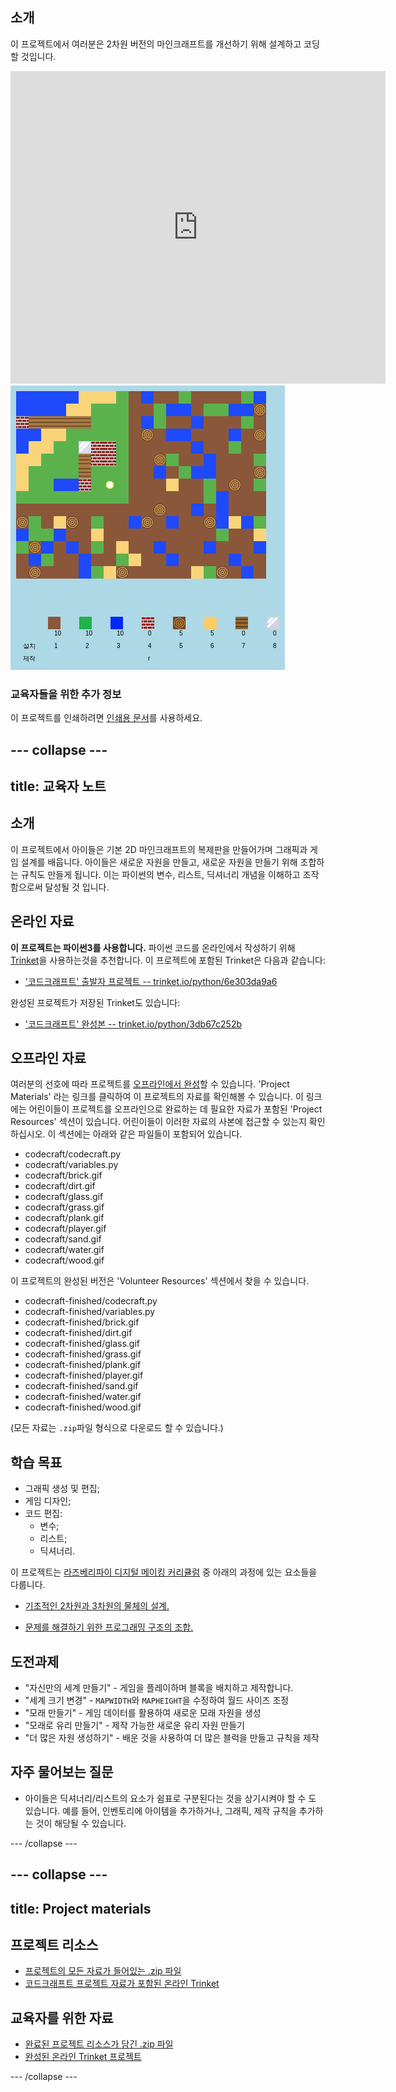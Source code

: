 ## 소개

이 프로젝트에서 여러분은 2차원 버전의 마인크래프트를 개선하기 위해 설계하고 코딩할 것입니다.

<div class="trinket">
  <iframe src="https://trinket.io/embed/python/3db67c252b?outputOnly=true&start=result" width="600" height="500" frameborder="0" marginwidth="0" marginheight="0" allowfullscreen>
  </iframe>
  <img src="images/craft-finished.png">
</div>

### 교육자들을 위한 추가 정보

이 프로젝트를 인쇄하려면 [인쇄용 문서](https://projects.raspberrypi.org/ko-KR/projects/codecraft/print)를 사용하세요.

--- collapse ---
---
title: 교육자 노트
---

## 소개

이 프로젝트에서 아이들은 기본 2D 마인크래프트의 복제판을 만들어가며 그래픽과 게임 설계를 배웁니다. 아이들은 새로운 자원을 만들고, 새로운 자원을 만들기 위해 조합하는 규칙도 만들게 됩니다. 이는 파이썬의 변수, 리스트, 딕셔너리 개념을 이해하고 조작함으로써 달성될 것 입니다.

## 온라인 자료

**이 프로젝트는 파이썬3를 사용합니다.** 파이썬 코드를 온라인에서 작성하기 위해 [Trinket](https://trinket.io/)을 사용하는것을 추천합니다. 이 프로젝트에 포함된 Trinket은 다음과 같습니다:

+ ['코드크래프트' 출발자 프로젝트 -- trinket.io/python/6e303da9a6](https://trinket.io/python/6e303da9a6)

완성된 프로젝트가 저장된 Trinket도 있습니다:

+ ['코드크래프트' 완성본 -- trinket.io/python/3db67c252b](https://trinket.io/python/3db67c252b)

## 오프라인 자료

여러분의 선호에 따라 프로젝트를 [오프라인에서 완성](https://www.codeclubprojects.org/en-GB/resources/python-working-offline/)할 수 있습니다. 'Project Materials' 라는 링크를 클릭하여 이 프로젝트의 자료를 확인해볼 수 있습니다. 이 링크에는 어린이들이 프로젝트를 오프라인으로 완료하는 데 필요한 자료가 포함된 'Project Resources' 섹션이 있습니다. 어린이들이 이러한 자료의 사본에 접근할 수 있는지 확인하십시오. 이 섹션에는 아래와 같은 파일들이 포함되어 있습니다.

+ codecraft/codecraft.py
+ codecraft/variables.py
+ codecraft/brick.gif
+ codecraft/dirt.gif
+ codecraft/glass.gif
+ codecraft/grass.gif
+ codecraft/plank.gif
+ codecraft/player.gif
+ codecraft/sand.gif
+ codecraft/water.gif
+ codecraft/wood.gif

이 프로젝트의 완성된 버전은 'Volunteer Resources' 섹션에서 찾을 수 있습니다.

+ codecraft-finished/codecraft.py
+ codecraft-finished/variables.py
+ codecraft-finished/brick.gif
+ codecraft-finished/dirt.gif
+ codecraft-finished/glass.gif
+ codecraft-finished/grass.gif
+ codecraft-finished/plank.gif
+ codecraft-finished/player.gif
+ codecraft-finished/sand.gif
+ codecraft-finished/water.gif
+ codecraft-finished/wood.gif

(모든 자료는 `.zip`파일 형식으로 다운로드 할 수 있습니다.)

## 학습 목표

+ 그래픽 생성 및 편집;
+ 게임 디자인;
+ 코드 편집: 
    + 변수;
    + 리스트;
    + 딕셔너리.

이 프로젝트는 [라즈베리파이 디지털 메이킹 커리큘럼](http://rpf.io/curriculum) 중 아래의 과정에 있는 요소들을 다룹니다.

+ [기초적인 2차원과 3차원의 물체의 설계.](https://www.raspberrypi.org/curriculum/design/creator)

+ [문제를 해결하기 위한 프로그래밍 구조의 조합.](https://www.raspberrypi.org/curriculum/programming/builder)

## 도전과제

+ "자신만의 세계 만들기" - 게임을 플레이하며 블록을 배치하고 제작합니다.
+ "세계 크기 변경" - `MAPWIDTH`와 `MAPHEIGHT`을 수정하여 월드 사이즈 조정
+ "모래 만들기" - 게임 데이터를 활용하여 새로운 모래 자원을 생성
+ "모래로 유리 만들기" - 제작 가능한 새로운 유리 자원 만들기
+ "더 많은 자원 생성하기" - 배운 것을 사용하여 더 많은 블럭을 만들고 규칙을 제작

## 자주 물어보는 질문

+ 아이들은 딕셔너리/리스트의 요소가 쉼표로 구분된다는 것을 상기시켜야 할 수 도 있습니다. 예를 들어, 인벤토리에 아이템을 추가하거나, 그래픽, 제작 규칙을 추가하는 것이 해당될 수 있습니다.

--- /collapse ---

--- collapse ---
---
title: Project materials
---

## 프로젝트 리소스

+ [프로젝트의 모든 자료가 들어있는 .zip 파일](resources/codecraft-resources.zip)
+ [코드크래프트 프로젝트 자료가 포함된 온라인 Trinket](https://trinket.io/python/6e303da9a6)

## 교육자를 위한 자료

+ [완료된 프로젝트 리소스가 담긴 .zip 파일](solutions/codecraft-solution.zip)
+ [완성된 온라인 Trinket 프로젝트](https://trinket.io/python/3db67c252b)

--- /collapse ---